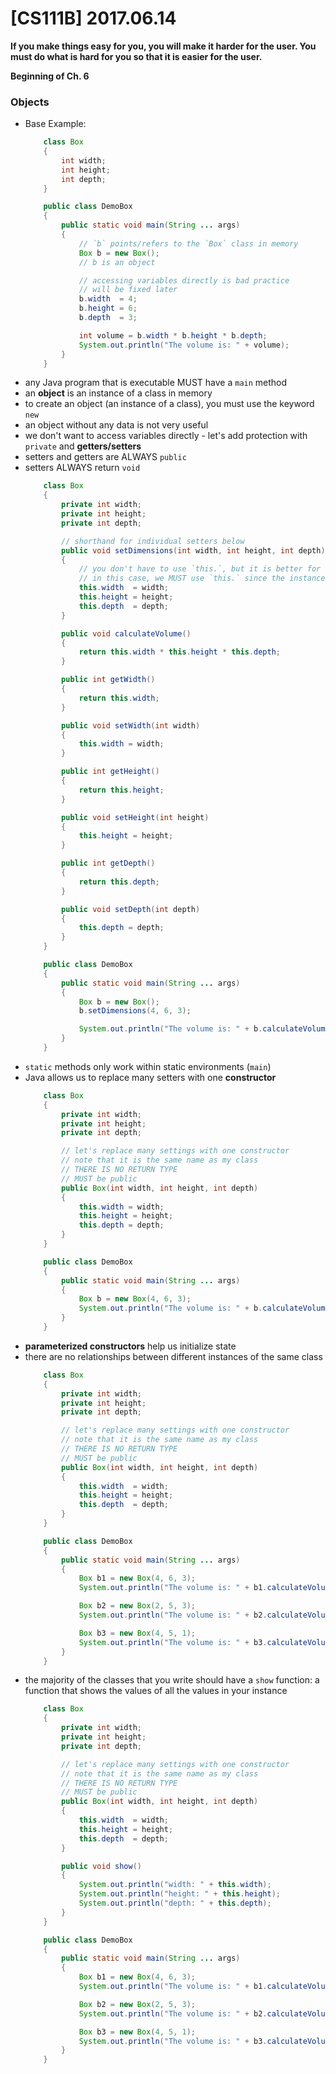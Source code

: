# [CS111B] 2017.06.14

**If you make things easy for you, you will make it harder for the user. You must do what is hard for you so that it is easier for the user.**

**Beginning of Ch. 6**

### Objects

* Base Example:
    ```java
        class Box
        {
            int width;
            int height;
            int depth;
        }

        public class DemoBox
        {
            public static void main(String ... args)
            {
                // `b` points/refers to the `Box` class in memory
                Box b = new Box();
                // b is an object

                // accessing variables directly is bad practice
                // will be fixed later
                b.width  = 4;
                b.height = 6;
                b.depth  = 3;

                int volume = b.width * b.height * b.depth;
                System.out.println("The volume is: " + volume);
            }
        }
    ```
* any Java program that is executable MUST have a `main` method
* an **object** is an instance of a class in memory
* to create an object (an instance of a class), you must use the keyword `new`
* an object without any data is not very useful
* we don't want to access variables directly - let's add protection with `private` and **getters/setters**
* setters and getters are ALWAYS `public`
* setters ALWAYS return `void`
    ```java
        class Box
        {
            private int width;
            private int height;
            private int depth;

            // shorthand for individual setters below
            public void setDimensions(int width, int height, int depth)
            {
                // you don't have to use `this.`, but it is better for disambiguating
                // in this case, we MUST use `this.` since the instance variables and the arguments are the same name
                this.width  = width;
                this.height = height;
                this.depth  = depth;
            }

            public void calculateVolume()
            {
                return this.width * this.height * this.depth;
            }

            public int getWidth()
            {
                return this.width;
            }

            public void setWidth(int width)
            {
                this.width = width;
            }

            public int getHeight()
            {
                return this.height;
            }

            public void setHeight(int height)
            {
                this.height = height;
            }

            public int getDepth()
            {
                return this.depth;
            }

            public void setDepth(int depth)
            {
                this.depth = depth;
            }
        }

        public class DemoBox
        {
            public static void main(String ... args)
            {
                Box b = new Box();
                b.setDimensions(4, 6, 3);

                System.out.println("The volume is: " + b.calculateVolume());
            }
        }
    ```
* `static` methods only work within static environments (`main`)
* Java allows us to replace many setters with one **constructor**
    ```java
        class Box
        {
            private int width;
            private int height;
            private int depth;

            // let's replace many settings with one constructor
            // note that it is the same name as my class
            // THERE IS NO RETURN TYPE
            // MUST be public
            public Box(int width, int height, int depth)
            {
                this.width = width;
                this.height = height;
                this.depth = depth;
            }
        }

        public class DemoBox
        {
            public static void main(String ... args)
            {
                Box b = new Box(4, 6, 3);
                System.out.println("The volume is: " + b.calculateVolume());
            }
        }
    ```
* **parameterized constructors** help us initialize state
* there are no relationships between different instances of the same class
    ```java
        class Box
        {
            private int width;
            private int height;
            private int depth;

            // let's replace many settings with one constructor
            // note that it is the same name as my class
            // THERE IS NO RETURN TYPE
            // MUST be public
            public Box(int width, int height, int depth)
            {
                this.width  = width;
                this.height = height;
                this.depth  = depth;
            }
        }

        public class DemoBox
        {
            public static void main(String ... args)
            {
                Box b1 = new Box(4, 6, 3);
                System.out.println("The volume is: " + b1.calculateVolume());

                Box b2 = new Box(2, 5, 3);
                System.out.println("The volume is: " + b2.calculateVolume());

                Box b3 = new Box(4, 5, 1);
                System.out.println("The volume is: " + b3.calculateVolume());
            }
        }
    ```
* the majority of the classes that you write should have a `show` function: a function that shows the values of all the values in your instance
    ```java
        class Box
        {
            private int width;
            private int height;
            private int depth;

            // let's replace many settings with one constructor
            // note that it is the same name as my class
            // THERE IS NO RETURN TYPE
            // MUST be public
            public Box(int width, int height, int depth)
            {
                this.width  = width;
                this.height = height;
                this.depth  = depth;
            }

            public void show()
            {
                System.out.println("width: " + this.width);
                System.out.println("height: " + this.height);
                System.out.println("depth: " + this.depth);
            }
        }

        public class DemoBox
        {
            public static void main(String ... args)
            {
                Box b1 = new Box(4, 6, 3);
                System.out.println("The volume is: " + b1.calculateVolume());

                Box b2 = new Box(2, 5, 3);
                System.out.println("The volume is: " + b2.calculateVolume());

                Box b3 = new Box(4, 5, 1);
                System.out.println("The volume is: " + b3.calculateVolume());
            }
        }
    ```
